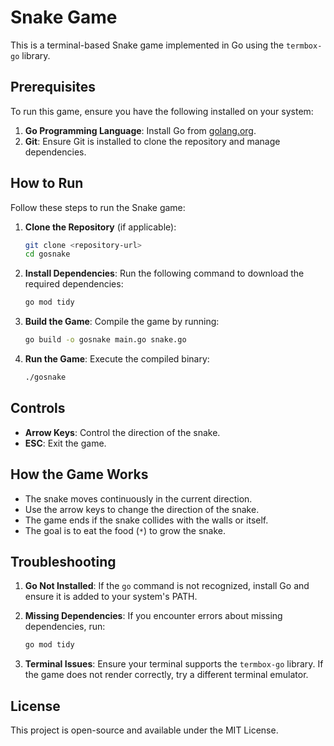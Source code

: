 # Snake Game

This is a terminal-based Snake game implemented in Go using the `termbox-go` library.

## Prerequisites

To run this game, ensure you have the following installed on your system:

1. **Go Programming Language**: Install Go from [golang.org](https://golang.org/dl/).
2. **Git**: Ensure Git is installed to clone the repository and manage dependencies.

## How to Run

Follow these steps to run the Snake game:

1. **Clone the Repository** (if applicable):
   ```bash
   git clone <repository-url>
   cd gosnake
   ```

2. **Install Dependencies**:
   Run the following command to download the required dependencies:
   ```bash
   go mod tidy
   ```

3. **Build the Game**:
   Compile the game by running:
   ```bash
   go build -o gosnake main.go snake.go
   ```

4. **Run the Game**:
   Execute the compiled binary:
   ```bash
   ./gosnake
   ```

## Controls

- **Arrow Keys**: Control the direction of the snake.
- **ESC**: Exit the game.

## How the Game Works

- The snake moves continuously in the current direction.
- Use the arrow keys to change the direction of the snake.
- The game ends if the snake collides with the walls or itself.
- The goal is to eat the food (`*`) to grow the snake.

## Troubleshooting

1. **Go Not Installed**:
   If the `go` command is not recognized, install Go and ensure it is added to your system's PATH.

2. **Missing Dependencies**:
   If you encounter errors about missing dependencies, run:
   ```bash
   go mod tidy
   ```

3. **Terminal Issues**:
   Ensure your terminal supports the `termbox-go` library. If the game does not render correctly, try a different terminal emulator.

## License

This project is open-source and available under the MIT License.